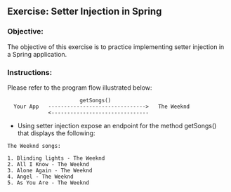 ## Exercise: Setter Injection in Spring

### Objective:
The objective of this exercise is to practice implementing setter injection in a Spring application. 

### Instructions:
Please refer to the program flow illustrated below:

```
                       getSongs()
  Your App   ------------------------------->   The Weeknd                    
             <-------------------------------   
```

- Using setter injection expose an endpoint for the method getSongs() that displays the following:
```
The Weeknd songs:

1. Blinding lights - The Weeknd
2. All I Know - The Weeknd 
3. Alone Again - The Weeknd
4. Angel - The Weeknd
5. As You Are - The Weeknd

```
